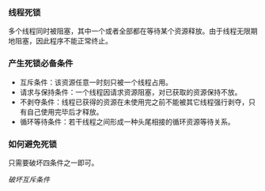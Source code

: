 ### 线程死锁

多个线程同时被阻塞，其中一个或者全部都在等待某个资源释放。由于线程无限期地阻塞，因此程序不能正常终止。

### 产生死锁必备条件

* 互斥条件：该资源任意一时刻只被一个线程占用。
* 请求与保持条件：一个线程因请求资源阻塞，对已获取的资源保持不放。
* 不剥夺条件：线程已获得的资源在未使用完之前不能被其它线程强行剥夺，只有自己使用完毕后才释放。
* 循环等待条件：若干线程之间形成一种头尾相接的循环资源等待关系。

### 如何避免死锁

只需要破坏四条件之一即可。

*破坏互斥条件*